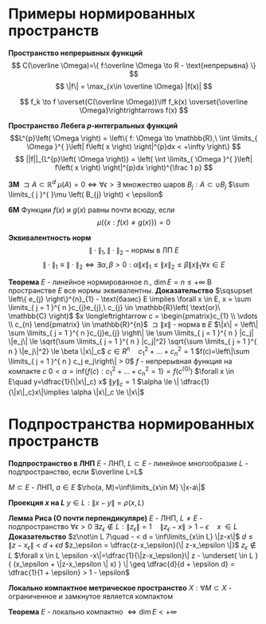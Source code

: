 # Примеры нормированных пространств
**Пространство непрерывных функций**
$$
C(\overline \Omega)=\{ f:\overline \Omega \to R - \text{непрерывна} \}
$$
$$
\|f\| = \max_{x\in \overline \Omega} |f(x)|
$$

$$
f_k \to f \overset{C(\overline \Omega)}\iff f_k(x) \overset{\overline \Omega}\rightrightarrows f(x) 
$$


**Пространство Лебега $p$-интегральных функций**
$$L^{p}\left( \Omega \right) = \left\{ f: \Omega \to \mathbb{R},\ \int \limits_{ \Omega }^{  }\left| f\left( x \right) \right|^{p}dx < +\infty \right\}
$$
$$
||f||_{L^{p}\left( \Omega \right)} = \left( \int \limits_{ \Omega }^{  }\left| f\left( x \right) \right|^{p}dx \right)^{\frac 1 p}
$$

**3М**
	$\sqsupset A \subset \mathbb{R}^{d}$
	$\mu \left( A \right) = 0 \iff \forall \epsilon > \exists \ \text{множество шаров}\ B_{j}: A \subset \cup B_{j}$
	$\sum \limits_{ j }^{  }\mu \left( B_{j} \right) < \epsilon$

**6М**
	Функции $f(x)$ и $g(x)$ равны почти всюду, если
$$
\mu(\{ x:f(x)\neq g(x) \}) = 0
$$

**Эквивалентность норм**
$$
\|\cdot \|_1, \|\cdot\|_2 - \text{нормы в ЛП }E
$$
$$
\|\cdot\|_1 \equiv \|\cdot\|_2 \iff \exists \alpha, \beta > 0: \alpha\|x\|_1\le \|x\|_2 \le \beta \|x\|_1 \forall x \in E
$$

**Теорема**
	$E$ - линейное нормированное п., $\dim E=n\le +\infty$
	В пространстве $E$ все нормы эквивалентны.
**Доказательство**
	$\sqsupset \left\{ e_{j} \right\}^{n}_{1} - \text{базис} E \implies \forall x \in E, x = \sum \limits_{ j = 1 }^{ n }c_{j}e_{j},\ c_{j} \in \mathbb{R}\left( \text{or}\ \mathbb{C} \right)$
	$x \longleftrightarrow c = \begin{pmatrix}c_{1} \\ \vdots \\ c_{n} \end{pmatrix} \in \mathbb{R}^{n}$
	$\sqsupset \|x\|$ - норма в $E$
	$\|x\| = \left\| \sum \limits_{ j = 1 }^{ n }c_{j}e_{j} \right\| \le \sum \limits_{ j = 1 }^{ n } |c_j| \|e_j\| \le \sqrt{\sum \limits_{ j = 1 }^{ n } |c_j|^2} \sqrt{\sum \limits_{ j = 1 }^{ n } \|e_j\|^2} \le \beta \|x\|_c$
	$c\in R^n \quad c_1^2 + \ldots + c_n^2 = 1$
	$f(c)=\left\|\sum \limits_{ j = 1 }^{ n } c_j e_j\right\| > 0$
	$f$ - непрерывная функция на компакте $c$
	$0<\alpha = \inf_{} \{ f(c): c_1^2 + \ldots+c_n^2 = 1 \} = f(c^{(0)})$
	$\forall x \in E\quad y=\dfrac{1}{\|x\|_c} x$
	$\|y\|_c=1$
	$\alpha \le \| \dfrac{1}{\|x\|_c}x\|\implies \alpha \|x\|_c \le \|x\|$

# Подпространства нормированных пространств
**Подпространство в ЛНП**
	$E$ - ЛНП, $L\subset E$ - линейное многообразие
	$L$ - подпространство, если $\overline L=L$


$M\subset E$ - ЛНП, $a\in E$
$\rho(a, M)=\inf\limits_{x\in M} \|x-a\|$

**Проекция $x$ на $L$**
	$y\in L:\|x-y\| = \rho(x, L)$

**Лемма Риса (О почти перпендикуляре)**
	$E$ - ЛНП, $L\neq E$ - подпространство
	$\forall \epsilon > 0 ~\exists z_\epsilon \not \in L: \|z_\epsilon \|=1\quad\|z_\epsilon - x\| > 1-\epsilon \quad x\ \in L$
**Доказательство**
	$z\not\in L 7\quad - < d = \inf\limits_{x\in L} \|z-x\|$
	$d\le \|z-x_\epsilon\| < d+\epsilon d$
	$z_\epsilon = \dfrac{z-x_\epsilon}{\| z-x_\epsilon \|}$
	$z_{\epsilon} \not \in L$
	$\forall x \in L \epsilon -x\|=\dfrac{1}{\|z-x_\epsilon}\| z - \underset{ \in L }{ (x_\epsilon + \|z-x_\epsilon \| x) } \| \geq \dfrac{d}{d + \epsilon d} = \dfrac{1}{1 + \epsilon} > 1 - \epsilon$

**Локально компактное метрическое пространство**
	$X:\forall M \subset X$ - ограниченное и замкнутое является компактом

**Теорема**
	$E$ - локально компактно $\iff \dim E < +\infty$


